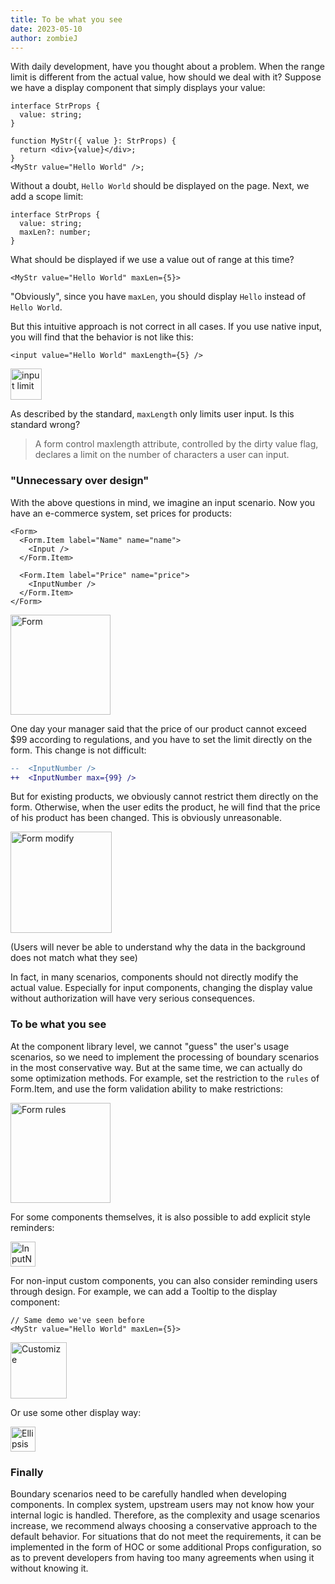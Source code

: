 ```yaml
---
title: To be what you see
date: 2023-05-10
author: zombieJ
---
```


With daily development, have you thought about a problem. When the range limit is different from the actual value, how should we deal with it? Suppose we have a display component that simply displays your value:

```tsx
interface StrProps {
  value: string;
}

function MyStr({ value }: StrProps) {
  return <div>{value}</div>;
}
<MyStr value="Hello World" />;
```

Without a doubt, `Hello World` should be displayed on the page. Next, we add a scope limit:

```tsx
interface StrProps {
  value: string;
  maxLen?: number;
}
```

What should be displayed if we use a value out of range at this time?

```tsx
<MyStr value="Hello World" maxLen={5}>
```

"Obviously", since you have `maxLen`, you should display `Hello` instead of `Hello World`.

But this intuitive approach is not correct in all cases. If you use native input, you will find that the behavior is not like this:

```tsx
<input value="Hello World" maxLength={5} />
```

<img height="50" alt="input limit" src="https://github.com/ant-design/ant-design/assets/5378891/31352b9b-6d68-4a42-832d-5a639fed80cc">

As described by the standard, `maxLength` only limits user input. Is this standard wrong?

> A form control maxlength attribute, controlled by the dirty value flag, declares a limit on the number of characters a user can input.

### "Unnecessary over design"

With the above questions in mind, we imagine an input scenario. Now you have an e-commerce system, set prices for products:

```tsx
<Form>
  <Form.Item label="Name" name="name">
    <Input />
  </Form.Item>

  <Form.Item label="Price" name="price">
    <InputNumber />
  </Form.Item>
</Form>
```

<img height="160" alt="Form" src="https://github.com/ant-design/ant-design/assets/5378891/f9ad7f13-d2bf-4537-9265-48789e2c4d0e">

One day your manager said that the price of our product cannot exceed $99 according to regulations, and you have to set the limit directly on the form. This change is not difficult:

```diff
--  <InputNumber />
++  <InputNumber max={99} />
```

But for existing products, we obviously cannot restrict them directly on the form. Otherwise, when the user edits the product, he will find that the price of his product has been changed. This is obviously unreasonable.

<img height="162" alt="Form modify" src="https://github.com/ant-design/ant-design/assets/5378891/08d07ec2-7be8-45fa-b30b-51395252bcd0">

(Users will never be able to understand why the data in the background does not match what they see)

In fact, in many scenarios, components should not directly modify the actual value. Especially for input components, changing the display value without authorization will have very serious consequences.

### To be what you see

At the component library level, we cannot "guess" the user's usage scenarios, so we need to implement the processing of boundary scenarios in the most conservative way. But at the same time, we can actually do some optimization methods. For example, set the restriction to the `rules` of Form.Item, and use the form validation ability to make restrictions:

<img height="160" alt="Form rules" src="https://github.com/ant-design/ant-design/assets/5378891/52b35fb3-a800-447f-85b3-684d9a65c8d1">

For some components themselves, it is also possible to add explicit style reminders:

<img height="40" alt="InputNumber" src="https://github.com/ant-design/ant-design/assets/5378891/e14ab877-4778-49c7-af75-91e36e60ce0f">

For non-input custom components, you can also consider reminding users through design. For example, we can add a Tooltip to the display component:

```tsx
// Same demo we've seen before
<MyStr value="Hello World" maxLen={5}>
```

<img height="90" alt="Customize" src="https://github.com/ant-design/ant-design/assets/5378891/18b095c4-eee9-45df-aa05-b4f5c20c81f8">

Or use some other display way:

<img height="40" alt="Ellipsis" src="https://github.com/ant-design/ant-design/assets/5378891/24162b19-985c-4fc4-908a-cdddfc507fc9">

### Finally

Boundary scenarios need to be carefully handled when developing components. In complex system, upstream users may not know how your internal logic is handled. Therefore, as the complexity and usage scenarios increase, we recommend always choosing a conservative approach to the default behavior. For situations that do not meet the requirements, it can be implemented in the form of HOC or some additional Props configuration, so as to prevent developers from having too many agreements when using it without knowing it.
